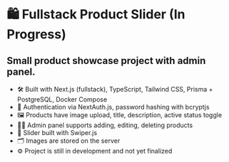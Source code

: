 # 🛍️ Fullstack Product Slider (In Progress)

## Small product showcase project with admin panel.

-   🛠 Built with Next.js (fullstack), TypeScript, Tailwind CSS, Prisma + PostgreSQL, Docker Compose
-   🔐 Authentication via NextAuth.js, password hashing with bcryptjs
-   🖼 Products have image upload, title, description, active status toggle
-   🧑‍💻 Admin panel supports adding, editing, deleting products
-   🌊 Slider built with Swiper.js
-   🗂 Images are stored on the server
-   ⚙️ Project is still in development and not yet finalized
